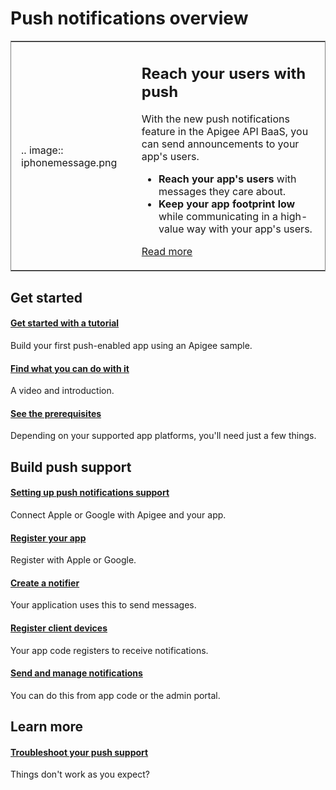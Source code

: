 # Push notifications overview

<table style="border: solid 1px grey">
<tr>
<td width="40%" style="padding:1em">

.. image:: iphonemessage.png 

</td>
<td>

## Reach your users with push
With the new push notifications feature in the Apigee API BaaS, you can send announcements to your app's users.

* __Reach your app's users__ with messages they care about.
* __Keep your app footprint low__ while communicating in a high-value way with your app's users. 

[Read more](getting-started.html)

</td>
</tr>
</table>

<p></p>

## Get started

#### [Get started with a tutorial](tutorial.html)
Build your first push-enabled app using an Apigee sample.

#### [Find what you can do with it](getting-started.html)
A video and introduction.

#### [See the prerequisites](getting-started.html#prerequisites)
Depending on your supported app platforms, you'll need just a few things.

 
## Build push support

#### [Setting up push notifications support](getting-started.html)
Connect Apple or Google with Apigee and your app.

#### [Register your app](registering.html)
Register with Apple or Google.

#### [Create a notifier](creating-notifiers.html)
Your application uses this to send messages.

#### [Register client devices](managing-users-and-devices.html)
Your app code registers to receive notifications.

#### [Send and manage notifications](creating-and-managing-notifications.html)
You can do this from app code or the admin portal.

## Learn more

#### [Troubleshoot your push support](troubleshooting.html)
Things don't work as you expect?